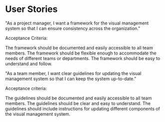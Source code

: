 # User Stories
"As a project manager, I want a framework for the visual management system so that I can ensure consistency across the organization."

Acceptance Criteria:

The framework should be documented and easily accessible to all team members.
The framework should be flexible enough to accommodate the needs of different teams or departments.
The framework should be easy to understand and follow.

"As a team member, I want clear guidelines for updating the visual management system so that I can keep the system up-to-date."

Acceptance criteria:

The guidelines should be documented and easily accessible to all team members.
The guidelines should be clear and easy to understand.
The guidelines should include instructions for updating different components of the visual management system.